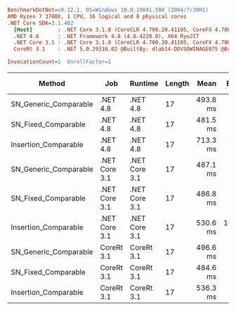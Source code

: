 ``` ini

BenchmarkDotNet=v0.12.1, OS=Windows 10.0.19041.508 (2004/?/20H1)
AMD Ryzen 7 3700X, 1 CPU, 16 logical and 8 physical cores
.NET Core SDK=3.1.402
  [Host]        : .NET Core 3.1.8 (CoreCLR 4.700.20.41105, CoreFX 4.700.20.41903), X64 RyuJIT
  .NET 4.8      : .NET Framework 4.8 (4.8.4220.0), X64 RyuJIT
  .NET Core 3.1 : .NET Core 3.1.8 (CoreCLR 4.700.20.41105, CoreFX 4.700.20.41903), X64 RyuJIT
  CoreRt 3.1    : .NET 5.0.29316.02 @BuiltBy: dlab14-DDVSOWINAGE075 @Branch: master @Commit: 40be8b7e2598b2ccb827fd90cd30c0e2d4496941, X64 AOT

InvocationCount=1  UnrollFactor=1  

```
|                Method |           Job |       Runtime | Length |     Mean |    Error |   StdDev | Gen 0 | Gen 1 | Gen 2 | Allocated |
|---------------------- |-------------- |-------------- |------- |---------:|---------:|---------:|------:|------:|------:|----------:|
| SN_Generic_Comparable |      .NET 4.8 |      .NET 4.8 |     17 | 493.8 ms |  2.61 ms |  2.44 ms |     - |     - |     - |         - |
|   SN_Fixed_Comparable |      .NET 4.8 |      .NET 4.8 |     17 | 481.5 ms |  2.59 ms |  2.42 ms |     - |     - |     - |         - |
|  Insertion_Comparable |      .NET 4.8 |      .NET 4.8 |     17 | 713.3 ms |  3.48 ms |  3.09 ms |     - |     - |     - |         - |
| SN_Generic_Comparable | .NET Core 3.1 | .NET Core 3.1 |     17 | 487.1 ms |  1.61 ms |  1.51 ms |     - |     - |     - |    1336 B |
|   SN_Fixed_Comparable | .NET Core 3.1 | .NET Core 3.1 |     17 | 486.8 ms |  1.77 ms |  1.66 ms |     - |     - |     - |    1336 B |
|  Insertion_Comparable | .NET Core 3.1 | .NET Core 3.1 |     17 | 530.6 ms | 10.44 ms | 16.26 ms |     - |     - |     - |         - |
| SN_Generic_Comparable |    CoreRt 3.1 |    CoreRt 3.1 |     17 | 496.6 ms |  1.35 ms |  1.26 ms |     - |     - |     - |         - |
|   SN_Fixed_Comparable |    CoreRt 3.1 |    CoreRt 3.1 |     17 | 484.6 ms |  2.00 ms |  1.87 ms |     - |     - |     - |         - |
|  Insertion_Comparable |    CoreRt 3.1 |    CoreRt 3.1 |     17 | 536.3 ms |  3.66 ms |  3.42 ms |     - |     - |     - |         - |

